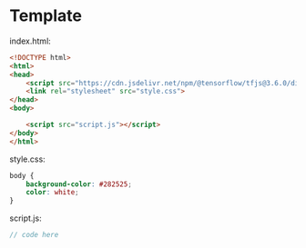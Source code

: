 # Template

index.html:

~~~html
<!DOCTYPE html>
<html>
<head>
    <script src="https://cdn.jsdelivr.net/npm/@tensorflow/tfjs@3.6.0/dist/tf.min.js"></script>
    <link rel="stylesheet" src="style.css">
</head>
<body>

    <script src="script.js"></script>
</body>
</html>
~~~

style.css:

~~~css
body {
    background-color: #282525;
    color: white;
}
~~~

script.js:

~~~javascript
// code here
~~~

